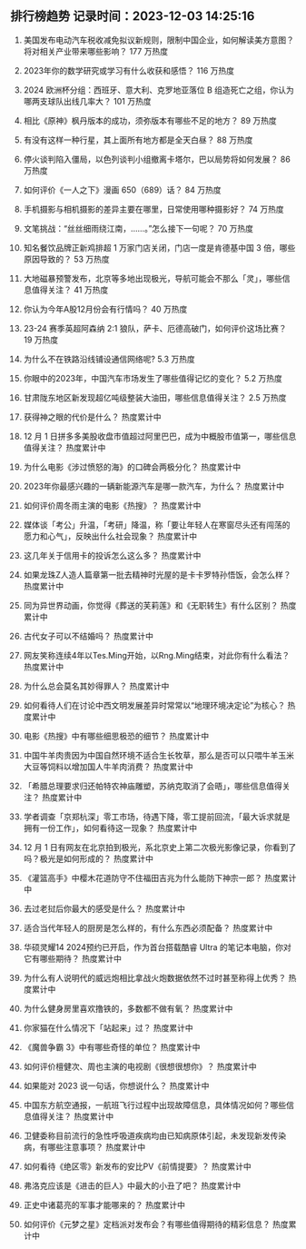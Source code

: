 
## 排行榜趋势 记录时间：2023-12-03 14:25:16
  
  1. 美国发布电动汽车税收减免拟议新规则，限制中国企业，如何解读美方意图？将对相关产业带来哪些影响？ 177 万热度
    
  2. 2023年你的数学研究或学习有什么收获和感悟？ 116 万热度
    
  3. 2024 欧洲杯分组：西班牙、意大利、克罗地亚落位 B 组造死亡之组，你认为哪两支球队出线几率大？ 101 万热度
    
  4. 相比《原神》枫丹版本的成功，须弥版本有哪些不足的地方？ 89 万热度
    
  5. 有没有这样一种行星，其上面所有地方都是全天白昼？ 88 万热度
    
  6. 停火谈判陷入僵局，以色列谈判小组撤离卡塔尔，巴以局势将如何发展？ 86 万热度
    
  7. 如何评价《一人之下》漫画 650（689）话？ 84 万热度
    
  8. 手机摄影与相机摄影的差异主要在哪里，日常使用哪种摄影好？ 74 万热度
    
  9. 文笔挑战：“丝丝细雨绕江南，……。”怎么接下一句呢？ 70 万热度
    
  10. 知名餐饮品牌正新鸡排超 1 万家门店关闭，门店一度是肯德基中国 3 倍，哪些原因导致的？ 53 万热度
    
  11. 大地磁暴预警发布，北京等多地出现极光，导航可能会不那么「灵」，哪些信息值得关注？ 41 万热度
    
  12. 你认为今年A股12月份会有行情吗？ 40 万热度
    
  13. 23-24 赛季英超阿森纳 2:1 狼队，萨卡、厄德高破门，如何评价这场比赛？ 19 万热度
    
  14. 为什么不在铁路沿线铺设通信网络呢? 5.3 万热度
    
  15. 你眼中的2023年，中国汽车市场发生了哪些值得记忆的变化？ 5.2 万热度
    
  16. 甘肃陇东地区新发现超亿吨级整装大油田，哪些信息值得关注？ 2.5 万热度
    
  17. 获得神之眼的代价是什么？ 热度累计中
    
  18. 12 月 1 日拼多多美股收盘市值超过阿里巴巴，成为中概股市值第一，哪些信息值得关注？ 热度累计中
    
  19. 为什么电影《涉过愤怒的海》的口碑会两极分化？ 热度累计中
    
  20. 2023年你最感兴趣的一辆新能源汽车是哪一款汽车，为什么？ 热度累计中
    
  21. 如何评价周冬雨主演的电影《热搜》？ 热度累计中
    
  22. 媒体谈「考公」升温，「考研」降温，称「要让年轻人在寒窗尽头还有闯荡的愿力和心气」，反映出什么社会现象？ 热度累计中
    
  23. 这几年关于信用卡的投诉怎么这么多？ 热度累计中
    
  24. 如果龙珠Z人造人篇章第一批去精神时光屋的是卡卡罗特孙悟饭，会怎么样？ 热度累计中
    
  25. 同为异世界动画，你觉得《葬送的芙莉莲》和《无职转生》有什么区别？ 热度累计中
    
  26. 古代女子可以不结婚吗？ 热度累计中
    
  27. 网友笑称连续4年以Tes.Ming开始，以Rng.Ming结束，对此你有什么看法？ 热度累计中
    
  28. 为什么总会莫名其妙得罪人？ 热度累计中
    
  29. 如何看待人们在讨论中西文明发展差异时常常以“地理环境决定论”为核心？ 热度累计中
    
  30. 电影《热搜》中有哪些细思极恐的细节？ 热度累计中
    
  31. 中国牛羊肉贵因为中国自然环境不适合生长牧草，那么是否可以只喂牛羊玉米大豆等饲料以增加国人牛羊肉消费？ 热度累计中
    
  32. 「希腊总理要求归还帕特农神庙雕塑，苏纳克取消了会晤」，哪些信息值得关注？ 热度累计中
    
  33. 学者调查「京郑杭深」零工市场，待遇下降，零工提前回流，「最大诉求就是拥有一份工作」，如何看待这一现象？ 热度累计中
    
  34. 12 月 1 日有网友在北京拍到极光，系北京史上第二次极光影像记录，你看到了吗？极光是如何形成的？ 热度累计中
    
  35. 《灌篮高手》中樱木花道防守不住福田吉兆为什么能防下神宗一郎？ 热度累计中
    
  36. 去过老挝后你最大的感受是什么？ 热度累计中
    
  37. 适合当代年轻人的厨房是怎么样的，有什么东西必须配备？ 热度累计中
    
  38. 华硕灵耀14 2024预约已开启，作为首台搭载酷睿 Ultra 的笔记本电脑，你对它有哪些期待？ 热度累计中
    
  39. 为什么有人说明代的威远炮相比拿战火炮数据依然不过时甚至称得上优秀？ 热度累计中
    
  40. 为什么健身房里喜欢撸铁的，多数都不做有氧？ 热度累计中
    
  41. 你家猫在什么情况下「站起来」过？ 热度累计中
    
  42. 《魔兽争霸 3》中有哪些奇怪的单位？ 热度累计中
    
  43. 如何评价檀健次、周也主演的电视剧《很想很想你》？ 热度累计中
    
  44. 如果能对 2023 说一句话，你想说什么？ 热度累计中
    
  45. 中国东方航空通报，一航班飞行过程中出现故障信息，具体情况如何？哪些信息值得关注？ 热度累计中
    
  46. 卫健委称目前流行的急性呼吸道疾病均由已知病原体引起，未发现新发传染病，有哪些注意事项？ 热度累计中
    
  47. 如何看待《绝区零》新发布的安比PV《前情提要》？ 热度累计中
    
  48. 弗洛克应该是《进击的巨人》中最大的小丑了吧？ 热度累计中
    
  49. 正史中诸葛亮的军事才能哪来的？ 热度累计中
    
  50. 如何评价《元梦之星》定档派对发布会？有哪些值得期待的精彩信息？ 热度累计中
    